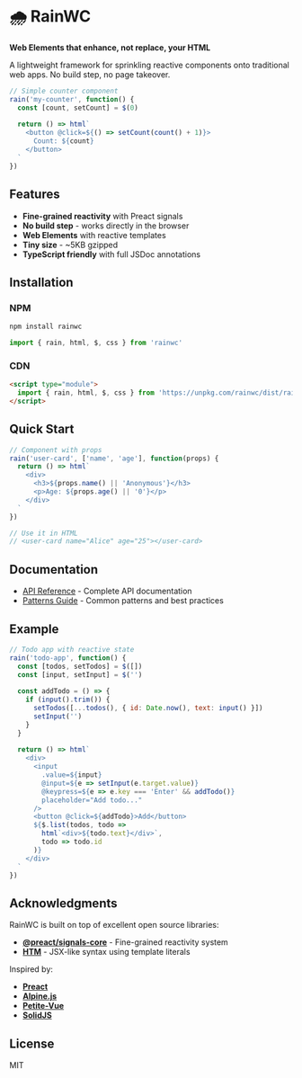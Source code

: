 # 🌧️ RainWC

**Web Elements that enhance, not replace, your HTML**

A lightweight framework for sprinkling reactive components onto traditional web apps. No build step, no page takeover.

```javascript
// Simple counter component
rain('my-counter', function() {
  const [count, setCount] = $(0)
  
  return () => html`
    <button @click=${() => setCount(count() + 1)}>
      Count: ${count}
    </button>
  `
})
```

## Features

- **Fine-grained reactivity** with Preact signals
- **No build step** - works directly in the browser
- **Web Elements** with reactive templates
- **Tiny size** - ~5KB gzipped
- **TypeScript friendly** with full JSDoc annotations

## Installation

### NPM

```bash
npm install rainwc
```

```javascript
import { rain, html, $, css } from 'rainwc'
```

### CDN

```html
<script type="module">
  import { rain, html, $, css } from 'https://unpkg.com/rainwc/dist/rainwc.esm.min.js'
</script>
```

## Quick Start

```javascript
// Component with props
rain('user-card', ['name', 'age'], function(props) {
  return () => html`
    <div>
      <h3>${props.name() || 'Anonymous'}</h3>
      <p>Age: ${props.age() || '0'}</p>
    </div>
  `
})

// Use it in HTML
// <user-card name="Alice" age="25"></user-card>
```

## Documentation

- [API Reference](api.md) - Complete API documentation
- [Patterns Guide](patterns.md) - Common patterns and best practices

## Example

```javascript
// Todo app with reactive state
rain('todo-app', function() {
  const [todos, setTodos] = $([])
  const [input, setInput] = $('')
  
  const addTodo = () => {
    if (input().trim()) {
      setTodos([...todos(), { id: Date.now(), text: input() }])
      setInput('')
    }
  }
  
  return () => html`
    <div>
      <input 
        .value=${input} 
        @input=${e => setInput(e.target.value)}
        @keypress=${e => e.key === 'Enter' && addTodo()}
        placeholder="Add todo..." 
      />
      <button @click=${addTodo}>Add</button>
      ${$.list(todos, todo => 
        html`<div>${todo.text}</div>`, 
        todo => todo.id
      )}
    </div>
  `
})
```

## Acknowledgments

RainWC is built on top of excellent open source libraries:

- **[@preact/signals-core](https://github.com/preactjs/signals)** - Fine-grained reactivity system
- **[HTM](https://github.com/developit/htm)** - JSX-like syntax using template literals

Inspired by:

- **[Preact](https://github.com/preactjs/preact)**
- **[Alpine.js](https://github.com/alpinejs/alpine)**
- **[Petite-Vue](https://github.com/vuejs/petite-vue)**
- **[SolidJS](https://github.com/solidjs/solid)**

## License

MIT
